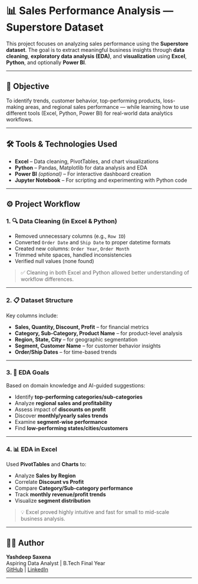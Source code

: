 # 📊 Sales Performance Analysis — Superstore Dataset

This project focuses on analyzing sales performance using the **Superstore dataset**. The goal is to extract meaningful business insights through **data cleaning**, **exploratory data analysis (EDA)**, and **visualization** using **Excel**, **Python**, and optionally **Power BI**.

---

## 🧠 Objective

To identify trends, customer behavior, top-performing products, loss-making areas, and regional sales performance — while learning how to use different tools (Excel, Python, Power BI) for real-world data analytics workflows.

---

## 🛠️ Tools & Technologies Used

- **Excel** – Data cleaning, PivotTables, and chart visualizations  
- **Python** – Pandas, Matplotlib for data analysis and EDA  
- **Power BI** *(optional)* – For interactive dashboard creation  
- **Jupyter Notebook** – For scripting and experimenting with Python code  

---

## ⚙️ Project Workflow

### 1. 🔍 Data Cleaning (in Excel & Python)
- Removed unnecessary columns (e.g., `Row ID`)
- Converted `Order Date` and `Ship Date` to proper datetime formats
- Created new columns: `Order Year`, `Order Month`
- Trimmed white spaces, handled inconsistencies
- Verified null values (none found)

> ✅ Cleaning in both Excel and Python allowed better understanding of workflow differences.

---

### 2. 📋 Dataset Structure

Key columns include:
- **Sales, Quantity, Discount, Profit** – for financial metrics  
- **Category, Sub-Category, Product Name** – for product-level analysis  
- **Region, State, City** – for geographic segmentation  
- **Segment, Customer Name** – for customer behavior insights  
- **Order/Ship Dates** – for time-based trends  

---

### 3. 🎯 EDA Goals

Based on domain knowledge and AI-guided suggestions:
- Identify **top-performing categories/sub-categories**
- Analyze **regional sales and profitability**
- Assess impact of **discounts on profit**
- Discover **monthly/yearly sales trends**
- Examine **segment-wise performance**
- Find **low-performing states/cities/customers**

---

### 4. 📊 EDA in Excel

Used **PivotTables** and **Charts** to:
- Analyze **Sales by Region**
- Correlate **Discount vs Profit**
- Compare **Category/Sub-category performance**
- Track **monthly revenue/profit trends**
- Visualize **segment distribution**

> 💡 Excel proved highly intuitive and fast for small to mid-scale business analysis.

---

## 👨‍💻 Author

**Yashdeep Saxena**  
Aspiring Data Analyst | B.Tech Final Year  
[GitHub](https://github.com/Yashu278) | [LinkedIn](https://www.linkedin.com/in/yashdeep-saxena-3a6914295?lipi=urn%3Ali%3Apage%3Ad_flagship3_profile_view_base_contact_details%3BoDGMlxhHSJ2IsajFjIs4%2BA%3D%3D)

---

